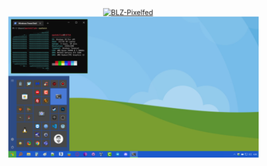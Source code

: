 <div align="center">
<a href="https://anar.chi.st/palo" target="_blank"><img alt="BLZ-Pixelfed" src="https://img.shields.io/static/v1?logo=data:image/png;base64&label=&message=Windows+10+Pro&color=161b22&style=flat-square" height="25" style="padding-right:10px;"/></a>
&nbsp;&nbsp;
<img src="./windows10pro.png">
</div>
